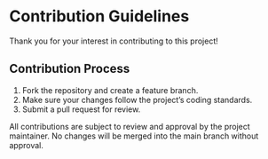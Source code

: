 # Contribution Guidelines

Thank you for your interest in contributing to this project!

## Contribution Process
1. Fork the repository and create a feature branch.
2. Make sure your changes follow the project’s coding standards.
3. Submit a pull request for review.

All contributions are subject to review and approval by the project maintainer. No changes will be merged into the main branch without approval.
